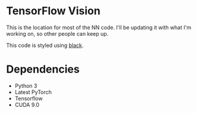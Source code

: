 # TensorFlow Vision

This is the location for most of the NN code. I'll be updating it with what I'm working on, so other people can keep up.

This code is styled using [black](https://github.com/ambv/black).

# Dependencies

- Python 3
- Latest PyTorch
- Tensorflow
- CUDA 9.0
